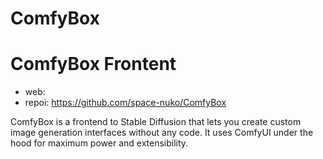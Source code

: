 ComfyBox
========================

# ComfyBox Frontent

* web: 
* repoi: https://github.com/space-nuko/ComfyBox

ComfyBox is a frontend to Stable Diffusion that lets you create custom image generation interfaces without any code. It uses ComfyUI under the hood for maximum power and extensibility.

